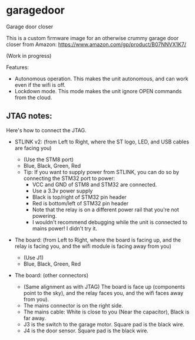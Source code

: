 # garagedoor
Garage door closer

This is a custom firmware image for an otherwise crummy garage door closer from Amazon: https://www.amazon.com/gp/product/B07NNVX1K7/

(Work in progress)

Features:
- Autonomous operation. This makes the unit autonomous, and can work even if the wifi is off.
- Lockdown mode. This mode makes the unit ignore OPEN commands from the cloud.

## JTAG notes:
Here's how to connect the JTAG.
- STLINK v2: (from Left to Right, where the ST logo, LED, and USB cables are facing you)
  - (Use the STM8 port)
  - Blue, Black, Green, Red
  - Tip: If you want to supply power from STLINK, you can do so by connecting the STM32 port to power: 
     - VCC and GND of STM8 and STM32 are connected.
     - Use a 3.3v power supply
     - Black is top/right of STM32 pin header
     - Red is bottom/left of STM32 pin header
     - Note that the relay is on a different power rail that you're not powering.
     - I wouldn't recommend debugging while the unit is connected to mains power! I didn't try it. 

- The board: (from Left to Right, where the board is facing up, and the relay is facing you, and the wifi module is facing away from you)
  - (Use J1)
  - Blue, Black, Green, Red

- The board: (other connectors)
  - (Same alignment as with JTAG) The board is face up (components point to the sky), and the relay faces you, and the wifi faces away from you).
  - The mains connector is on the right side.
  - The mains cable: White is close to you (Near the capacitor), Black is far away.
  - J3 is the switch to the garage motor. Square pad is the black wire.
  - J4 is the door sensor. Square pad is the black wire.
  
